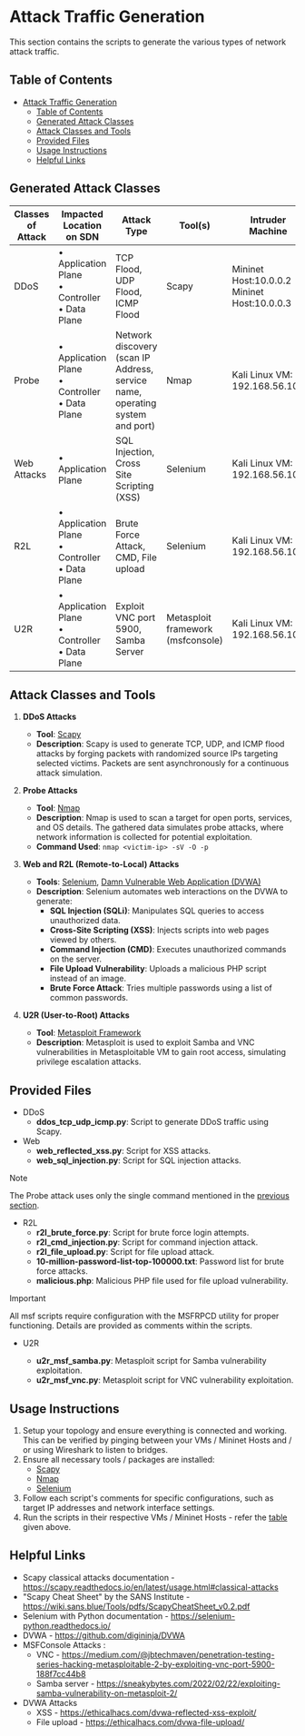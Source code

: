 # Attack Traffic Generation

This section contains the scripts to generate the various types of network attack traffic.

## Table of Contents

- [Attack Traffic Generation](#attack-traffic-generation)
  - [Table of Contents](#table-of-contents)
  - [Generated Attack Classes](#generated-attack-classes)
  - [Attack Classes and Tools](#attack-classes-and-tools)
  - [Provided Files](#provided-files)
  - [Usage Instructions](#usage-instructions)
  - [Helpful Links](#helpful-links)

## Generated Attack Classes

| Classes of Attack | Impacted Location on SDN                            | Attack Type                                                                  | Tool(s)                           | Intruder Machine                               | Victim                                                     |
| ----------------- | --------------------------------------------------- | ---------------------------------------------------------------------------- | --------------------------------- | ---------------------------------------------- | ---------------------------------------------------------- |
| DDoS              | • Application Plane<br>• Controller<br>• Data Plane | TCP Flood, UDP Flood, ICMP Flood                                             | Scapy                             | Mininet Host:10.0.0.2<br>Mininet Host:10.0.0.3 | Mininet Host:10.0.0.1                                      |
| Probe             | • Application Plane<br>• Controller<br>• Data Plane | Network discovery (scan IP Address, service name, operating system and port) | Nmap                              | Kali Linux VM: 192.168.56.101                  | Metasploitable 2 server VM 192.168.21.3                    |
| Web Attacks       | • Application Plane                                 | SQL Injection, Cross Site Scripting (XSS)                                    | Selenium                          | Kali Linux VM: 192.168.56.101                  | Metasploitable 2 server VM Web server (DVWA): 192.168.21.3 |
| R2L               | • Application Plane<br>• Controller<br>• Data Plane | Brute Force Attack, CMD, File upload                                         | Selenium                          | Kali Linux VM: 192.168.56.101                  | Metasploitable 2 server VM Web server (DVWA): 192.168.21.3 |
| U2R               | • Application Plane<br>• Controller<br>• Data Plane | Exploit VNC port 5900, Samba Server                                          | Metasploit framework (msfconsole) | Kali Linux VM: 192.168.56.101                  | Metasploitable 2 server VM 192.168.21.3                    |

## Attack Classes and Tools

1. **DDoS Attacks**
   - **Tool**: [Scapy](https://scapy.net/)
   - **Description**: Scapy is used to generate TCP, UDP, and ICMP flood attacks by forging packets with randomized source IPs targeting selected victims. Packets are sent asynchronously for a continuous attack simulation.

2. **Probe Attacks**
   - **Tool**: [Nmap](https://nmap.org/)
   - **Description**: Nmap is used to scan a target for open ports, services, and OS details. The gathered data simulates probe attacks, where network information is collected for potential exploitation.
   - **Command Used**: `nmap <victim-ip> -sV -O -p`

3. **Web and R2L (Remote-to-Local) Attacks**
   - **Tools**: [Selenium](https://www.selenium.dev/), [Damn Vulnerable Web Application (DVWA)](https://github.com/digininja/DVWA)
   - **Description**: Selenium automates web interactions on the DVWA to generate:
     - **SQL Injection (SQLi)**: Manipulates SQL queries to access unauthorized data.
     - **Cross-Site Scripting (XSS)**: Injects scripts into web pages viewed by others.
     - **Command Injection (CMD)**: Executes unauthorized commands on the server.
     - **File Upload Vulnerability**: Uploads a malicious PHP script instead of an image.
     - **Brute Force Attack**: Tries multiple passwords using a list of common passwords.

4. **U2R (User-to-Root) Attacks**
   - **Tool**: [Metasploit Framework](https://www.metasploit.com/)
   - **Description**: Metasploit is used to exploit Samba and VNC vulnerabilities in Metasploitable VM to gain root access, simulating privilege escalation attacks.

## Provided Files

- DDoS
  - **ddos_tcp_udp_icmp.py**: Script to generate DDoS traffic using Scapy.
- Web
  - **web_reflected_xss.py**: Script for XSS attacks.
  - **web_sql_injection.py**: Script for SQL injection attacks.

> [!NOTE]
> The Probe attack uses only the single command mentioned in the [previous section](#attack-classes-and-tools).

- R2L
  - **r2l_brute_force.py**: Script for brute force login attempts.
  - **r2l_cmd_injection.py**: Script for command injection attack.
  - **r2l_file_upload.py**: Script for file upload attack.
  - **10-million-password-list-top-100000.txt**: Password list for brute force attacks.
  - **malicious.php**: Malicious PHP file used for file upload vulnerability.

> [!IMPORTANT]
> All msf scripts require configuration with the MSFRPCD utility for proper functioning. Details are provided as comments within the scripts.

- U2R

  - **u2r_msf_samba.py**: Metasploit script for Samba vulnerability exploitation.
  - **u2r_msf_vnc.py**: Metasploit script for VNC vulnerability exploitation.

## Usage Instructions

1. Setup your topology and ensure everything is connected and working. This can be verified by pinging between your VMs / Mininet Hosts and / or using Wireshark to listen to bridges.
2. Ensure all necessary tools / packages are installed:
   - [Scapy](https://scapy.net/)
   - [Nmap](https://nmap.org/)
   - [Selenium](https://www.selenium.dev/)
3. Follow each script's comments for specific configurations, such as target IP addresses and network interface settings.
4. Run the scripts in their respective VMs / Mininet Hosts - refer the [table](#generated-attack-classes) given above.

## Helpful Links

- Scapy classical attacks documentation - <https://scapy.readthedocs.io/en/latest/usage.html#classical-attacks>
- "Scapy Cheat Sheet" by the SANS Institute - <https://wiki.sans.blue/Tools/pdfs/ScapyCheatSheet_v0.2.pdf>
- Selenium with Python documentation - <https://selenium-python.readthedocs.io/>
- DVWA - <https://github.com/digininja/DVWA>
- MSFConsole Attacks :
  - VNC - <https://medium.com/@jbtechmaven/penetration-testing-series-hacking-metasploitable-2-by-exploiting-vnc-port-5900-188f7cc44b8>
  - Samba server - <https://sneakybytes.com/2022/02/22/exploiting-samba-vulnerability-on-metasploit-2/>
- DVWA Attacks
  - XSS - <https://ethicalhacs.com/dvwa-reflected-xss-exploit/>
  - File upload - <https://ethicalhacs.com/dvwa-file-upload/>
